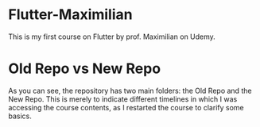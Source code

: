 # Flutter-Maximilian

This is my first course on Flutter by prof. Maximilian on Udemy.

# Old Repo vs New Repo

As you can see, the repository has two main folders: the Old Repo and the New Repo. This is merely to indicate different timelines in which I was accessing the course contents, as I restarted the course to clarify some basics.
